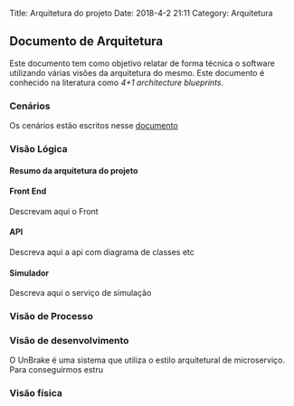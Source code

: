 Title: Arquitetura do projeto
Date: 2018-4-2 21:11
Category: Arquitetura

## Documento de Arquitetura

Este documento tem como objetivo relatar de forma técnica o software utilizando várias visões da arquitetura do mesmo. Este documento é conhecido na literatura como *4+1 architecture blueprints*.

### Cenários

Os cenários estão escritos nesse [documento]({filename}cenarios.md)

### Visão Lógica

#### Resumo da arquitetura do projeto
#### Front End

Descrevam aqui o Front

#### API

Descreva aqui a api com diagrama de classes etc

#### Simulador

Descreva aqui o serviço de simulação

### Visão de Processo
### Visão de desenvolvimento

O UnBrake é uma sistema que utiliza o estilo arquitetural de microserviço. Para conseguirmos estru

### Visão física
